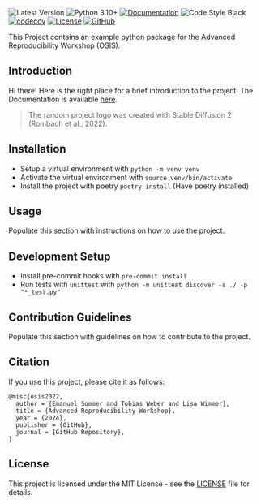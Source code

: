  ![Latest Version](https://img.shields.io/badge/version-0.1.0-g)
 ![Python 3.10+](https://img.shields.io/badge/python-3.10%2C%203.11%2C%203.12-blue?logo=python)
 [![Documentation](https://img.shields.io/badge/documentation-view-blue?logo=read-the-docs)](https://datascience-lmu.github.io/osis_python_repro/)
 ![Code Style Black](https://img.shields.io/badge/code%20style-black-black)
 [![codecov](https://codecov.io/gh/DataScience-LMU/osis_python_repro/graph/badge.svg?token=DTLY6DO9OG)](https://codecov.io/gh/DataScience-LMU/osis_python_repro)
 [![License](https://img.shields.io/badge/license-MIT-green)](LICENSE)
 [![GitHub](https://img.shields.io/badge/GitHub-View%20on%20GitHub-lightgrey?logo=github)](https://github.com/DataScience-LMU/osis_python_repro)

This Project contains an example python package for the Advanced Reproducibility Workshop (OSIS).

##  Introduction

Hi there! Here is the right place for a brief introduction to the project. The Documentation is available [here](https://datascience-lmu.github.io/osis_python_repro/).

> The random project logo was created with Stable Diffusion 2 (Rombach et al., 2022).

## Installation

- Setup a virtual environment with `python -m venv venv`
- Activate the virtual environment with `source venv/bin/activate`
- Install the project with poetry `poetry install` (Have poetry installed)

## Usage

Populate this section with instructions on how to use the project.

## Development Setup

- Install pre-commit hooks with `pre-commit install`
- Run tests with `unittest` with `python -m unittest discover -s ./ -p "*_test.py"`


## Contribution Guidelines

Populate this section with guidelines on how to contribute to the project.

## Citation

If you use this project, please cite it as follows:

```
@misc{osis2022,
  author = {Emanuel Sommer and Tobias Weber and Lisa Wimmer},
  title = {Advanced Reproducibility Workshop},
  year = {2024},
  publisher = {GitHub},
  journal = {GitHub Repository},
}
```

## License

This project is licensed under the MIT License - see the [LICENSE](LICENSE) file for details.

